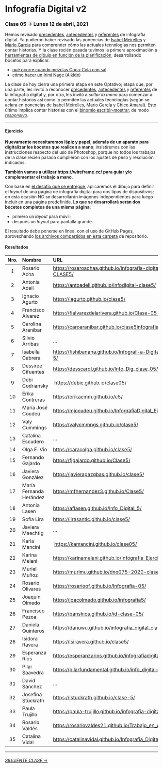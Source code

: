 # Infografía Digital v2

### Clase 05 → Lunes 12 de abril, 2021

Hemos revisado [precedentes](https://github.com/profesorfaco/dno075-2021/tree/gh-pages/clase-01#clase-01--lunes-10-de-agosto-2020), [antecedentes](https://github.com/profesorfaco/dno075-2021/tree/gh-pages/clase-02#clase-02--lunes-17-de-agosto-2020) y [referentes](https://github.com/profesorfaco/dno075-2021/tree/gh-pages/clase-03#clase-03--lunes-24-de-agosto-2020) de infografía digital. Ya pudieron haber revisado las ponencias de [Isabel Meirelles](https://youtu.be/Nb0HfCj1C7Q) y [Mario García](https://youtu.be/iEB3oILm-qQ?t=1300) para comprender cómo las actuales tecnologías nos permiten contar historias. Y la clase recién pasada tuvimos la primera aproximación a [herramientas de dibujo en función de la planificación](https://github.com/profesorfaco/dno075-2021/tree/gh-pages/clase-04#clase-04--lunes-31-de-agosto-2020), desarrollando bocetos para explicar: 

- [qué ocurre cuando mezclas Coca-Cola con sal](https://github.com/profesorfaco/dno075-2021/tree/gh-pages/clase-04#resultados-grupo-1)
- [cómo hacer un Irimi Nage (Aikido)](https://github.com/profesorfaco/dno075-2021/tree/gh-pages/clase-04#resultados-grupo-2)

La clase de hoy cierra una primera etapa en este Optativo; etapa que, por una parte, les invitó a reconocer [precedentes](https://github.com/profesorfaco/dno075-2021/tree/gh-pages/clase-01#clase-01--lunes-10-de-agosto-2020), [antecedentes](https://github.com/profesorfaco/dno075-2021/tree/gh-pages/clase-02#clase-02--lunes-17-de-agosto-2020) y [referentes](https://github.com/profesorfaco/dno075-2021/tree/gh-pages/clase-03#clase-03--lunes-24-de-agosto-2020) de la infografía digital y, por otra, les invitó a *soltar la mano* para comenzar a contar historias así como lo permiten las actuales tecnologías (según se aclara en ponencias de [Isabel Meirelles](https://youtu.be/Nb0HfCj1C7Q), [Mario García](https://youtu.be/iEB3oILm-qQ?t=1300) y [Chico Amaral](https://www.youtube.com/watch?v=lYi1_G8noq4)). Esto último implica contar historias con el [binomio escribir-mostrar](https://github.com/profesorfaco/dno075-2021/tree/gh-pages/clase-04#clase-04--lunes-31-de-agosto-2020), de modo [*responsivo*](https://github.com/profesorfaco/dno075-2021/tree/gh-pages/clase-05#clase-05--lunes-7-de-septiembre-2020).


- - - - - - - - - - - - - - - - - - - - - - - - - - - - - - - - 

#### Ejercicio

**Nuevamente necesitaremos lápiz y papel, además de un aparato para digitalizar los bocetos que realicen a mano**; insistiremos con las instrucciones respecto del uso de Photoshop, porque no todos los trabajos de la clase recién pasada cumplieron con los ajustes de peso y resolución indicados.

**También vamos a utilizar https://wireframe.cc/ para guiar y/o complementar el trabajo a mano**.

Con base en [el desafío que se entregue](https://drive.google.com/drive/folders/1PEWSuqoLRR0H2Nkv0_xtMBo6Ns6pOPsF?usp=sharing), aplicaremos el dibujo para definir el *layout* de una página de infografía digital para dos tipos de dispositivos; en esta ocasión NO se desarrollarán imágenes independientes para luego incluir en una página predefinida. **Lo que se desarrollará serán dos bocetos completos de una misma página**:

- primero un *layout* para móvil;
- después un *layout* para pantalla grande.

El resultado debe ponerse en línea, con el uso de GitHub Pages, aprovechando [los archivos compartidos en esta carpeta](https://profesorfaco.github.io/dno075-2021/clase-05/) de repositorio. 

#### Resultados

| Nro.  | Nombre | URL |
|:-----:|:-------|:--------|
| 1 | Rosario Acha | https://rosaroachaa.github.io/infografia-digital-CLASE5/ |
| 2 | Antonia Adell | https://antoadell.github.io/infodigital-clase5/ |
| 3 | Ignacio Agurto | https://iagurto.github.io/clase5/ | 
| 4 | Francisco Álvarez | https://fialvarezdelarivera.github.io/Clase-05-FARK/ |
| 5 | Carolina Aranibar | https://caroaranibar.github.io/clase5infografia/ | 
| 6 | Silvio Arribas | … |
| 7 | Isabella Cabrera | https://fishibanana.github.io/Infograf-a-Digital-Clase-5/ |
| 8 | Dessiree Cifuentes | https://desscarol.github.io/Info_Dig_clase_05/ |
| 9 | Debi Codriansky | https://debic.github.io/clase05/ | 
| 10 | Erika Contreras | https://erikaemm.github.io/e5/ |
| 11 | María José Coudeu | https://mjcoudeu.github.io/InfografiaDigital_Ejercicio5/ |
| 12 | Valy Cummings | https://valycmmngs.github.io/clase5/ |
| 13 | Catalina Escudero | … | 
| 14 | Olga F. Vio | https://caracolga.github.io/clase5/ |
| 15 | Fernando Gajardo | https://fjgajardo.github.io/Clase5/ |
| 16 | Javiera González | https://javierapazgbas.github.io/clase5/ |
| 17 | María Fernanda Herández | https://mfhernandez3.github.io/Clase5/ |
| 18 | Antonia Lasen | https://aflasen.github.io/Info_Digital_5/ |
| 19 | Sofía Lira | https://lirasantic.github.io/clase5/ |
| 20 | Javiera Maechtig | … |
| 21 | Karla Mancini | https://kamancini.github.io/clase05/ |
| 22 | Karina Melani | https://karinamelani.github.io/Infografia_Ejercicio5/ |
| 23 | Muriel Muñoz | https://murimu.github.io/dno075-2020-clase-05/ |
| 24 | Rosario Olivares | https://rosarioof.github.io/Infografia-05/ |
| 25 | Joaquín Olmedo | https://joacolmedo.github.io/infografia5/ |
| 26 | Francisco Pezoa | https://panshios.github.io/id-clase-05/ | 
| 27 | Daniela Quinteros | https://danuwu.github.io/infografia_digital_clase-5/ |
| 28 | Isidora Ravera | https://isiravera.github.io/clase5/ | 
| 29 | Esperanza Ríos | https://esperanzarios.github.io/infografiadigital5/ | 
| 30 | Pilar Saavedra | https://pilarfundamental.github.io/info_digital-5/ |
| 31 | David Sánchez | … |
| 32 | Josefina Stückrath | https://jstuckrath.github.io/clase-5/ |
| 33 | Paula Trujillo | https://paula-trujillo.github.io/infografia-digital-5/ |
| 34 | Rosario Valdés | https://rosariovaldes21.github.io/Trabajo_en_clases_05/ |
| 35 | Catalina Vidal | https://catalinavidal.github.io/Infografia_Digital_05/ |

- - - - - - - -

###### [SIGUIENTE CLASE →](https://github.com/profesorfaco/dno075-2021/tree/gh-pages/clase-06)

